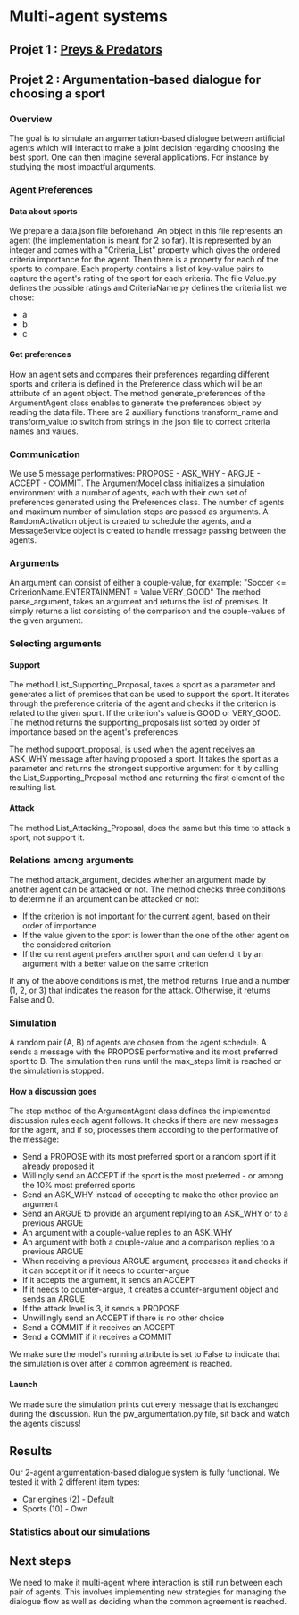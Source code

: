 # Multi-agent systems
## Projet 1 : [Preys & Predators](https://docs.google.com/document/d/118d3Ynb-69fR4n2nVzAx7hxlzpl_CJVOSKRZr7UUY0U/edit?usp=sharing)

## Projet 2 : Argumentation-based dialogue for choosing a sport
### Overview
The goal is to simulate an argumentation-based dialogue between artificial agents which will interact to make a joint decision regarding choosing the best sport. One can then imagine several applications. For instance by studying the most impactful arguments.

### Agent Preferences
#### Data about sports
We prepare a data.json file beforehand. An object in this file represents an agent (the implementation is meant for 2 so far). It is represented by an integer and comes with a "Criteria_List" property which gives the ordered criteria importance for the agent. Then there is a property for each of the sports to compare. Each property contains a list of key-value pairs to capture the agent's rating of the sport for each criteria. The file Value.py defines the possible ratings and CriteriaName.py defines the criteria list we chose:
* a
* b
* c
#### Get preferences
How an agent sets and compares their preferences regarding different sports and criteria is defined in the Preference class which will be an attribute of an agent object. The method generate_preferences of the ArgumentAgent class enables to generate the preferences object by reading the data file. There are 2 auxiliary functions transform_name and transform_value to switch from strings in the json file to correct criteria names and values.

### Communication
We use 5 message performatives: PROPOSE - ASK_WHY - ARGUE - ACCEPT - COMMIT.
The ArgumentModel class initializes a simulation environment with a number of agents, each with their own set of preferences generated using the Preferences class. The number of agents and maximum number of simulation steps are passed as arguments. A RandomActivation object is created to schedule the agents, and a MessageService object is created to handle message passing between the agents.

### Arguments
An argument can consist of either a couple-value, for example: "Soccer <= CriterionName.ENTERTAINMENT = Value.VERY_GOOD"
The method parse_argument, takes an argument and returns the list of premises. It simply returns a list consisting of the comparison and the couple-values of the given argument.

### Selecting arguments
#### Support
The method List_Supporting_Proposal, takes a sport as a parameter and generates a list of premises that can be used to support the sport. It iterates through the preference criteria of the agent and checks if the criterion is related to the given sport. If the criterion's value is GOOD or VERY_GOOD. The method returns the supporting_proposals list sorted by order of importance based on the agent's preferences.

The method support_proposal, is used when the agent receives an ASK_WHY message after having proposed a sport. It takes the sport as a parameter and returns the strongest supportive argument for it by calling the List_Supporting_Proposal method and returning the first element of the resulting list.

#### Attack
The method List_Attacking_Proposal, does the same but this time to attack a sport, not support it.

### Relations among arguments
The method attack_argument, decides whether an argument made by another agent can be attacked or not. The method checks three conditions to determine if an argument can be attacked or not:
* If the criterion is not important for the current agent, based on their order of importance
* If the value given to the sport is lower than the one of the other agent on the considered criterion
* If the current agent prefers another sport and can defend it by an argument with a better value on the same criterion

If any of the above conditions is met, the method returns True and a number (1, 2, or 3) that indicates the reason for the attack. Otherwise, it returns False and 0.

### Simulation
A random pair (A, B) of agents are chosen from the agent schedule. A sends a message with the PROPOSE performative and its most preferred sport to B. The simulation then runs until the max_steps limit is reached or the simulation is stopped.

#### How a discussion goes
The step method of the ArgumentAgent class defines the implemented discussion rules each agent follows. It checks if there are new messages for the agent, and if so, processes them according to the performative of the message:
* Send a PROPOSE with its most preferred sport or a random sport if it already proposed it
* Willingly send an ACCEPT if the sport is the most preferred - or among the 10% most preferred sports
* Send an ASK_WHY instead of accepting to make the other provide an argument
* Send an ARGUE to provide an argument replying to an ASK_WHY or to a previous ARGUE
* An argument with a couple-value replies to an ASK_WHY
* An argument with both a couple-value and a comparison replies to a previous ARGUE
* When receiving a previous ARGUE argument, processes it and checks if it can accept it or if it needs to counter-argue
* If it accepts the argument, it sends an ACCEPT
* If it needs to counter-argue, it creates a counter-argument object and sends an ARGUE
* If the attack level is 3, it sends a PROPOSE
* Unwillingly send an ACCEPT if there is no other choice
* Send a COMMIT if it receives an ACCEPT
* Send a COMMIT if it receives a COMMIT

We make sure the model's running attribute is set to False to indicate that the simulation is over after a common agreement is reached.

#### Launch
We made sure the simulation prints out every message that is exchanged during the discussion.
Run the pw_argumentation.py file, sit back and watch the agents discuss!

## Results
Our 2-agent argumentation-based dialogue system is fully functional. We tested it with 2 different item types:
* Car engines (2) - Default
* Sports (10) - Own

### Statistics about our simulations


## Next steps
We need to make it multi-agent where interaction is still run between each pair of agents. This involves implementing new strategies for managing the dialogue flow as well as deciding when the common agreement is reached.
